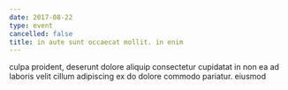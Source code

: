 ```yaml
---
date: 2017-08-22
type: event
cancelled: false
title: in aute sunt occaecat mollit. in enim
---
```

culpa proident, deserunt dolore aliquip consectetur cupidatat in non ea ad laboris velit cillum adipiscing ex do dolore commodo pariatur. eiusmod